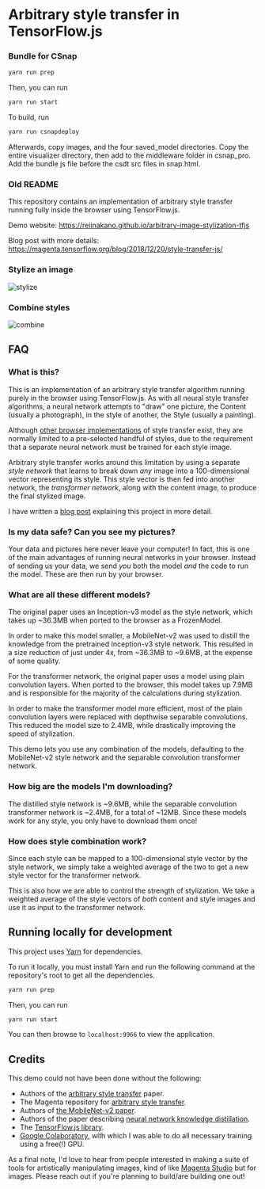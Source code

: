# Arbitrary style transfer in TensorFlow.js

### Bundle for CSnap

```bash
yarn run prep
```

Then, you can run

```bash
yarn run start
```

To build, run

```bash
yarn run csnapdeploy
```

Afterwards, copy images, and the four saved_model directories. Copy the entire visualizer directory, then
add to the middleware folder in csnap_pro. Add the bundle js file before the csdt src files in snap.html.

### Old README

This repository contains an implementation of arbitrary style transfer running fully
inside the browser using TensorFlow.js.

Demo website: https://reiinakano.github.io/arbitrary-image-stylization-tfjs

Blog post with more details: https://magenta.tensorflow.org/blog/2018/12/20/style-transfer-js/

### Stylize an image

![stylize](readme_img/stylize.jpg)

### Combine styles

![combine](readme_img/combine.jpg)

## FAQ

### What is this?

This is an implementation of an arbitrary style transfer algorithm
running purely in the browser using TensorFlow.js. As with all neural
style transfer algorithms, a neural network attempts to "draw" one
picture, the Content (usually a photograph), in the style of another,
the Style (usually a painting).

Although [other browser implementations](https://github.com/reiinakano/fast-style-transfer-deeplearnjs)
of style transfer exist,
they are normally limited to a pre-selected handful of styles, due to
the requirement that a separate neural network must be trained for each
style image.

Arbitrary style transfer works around this limitation by using a
separate _style network_ that learns to break down _any_ image into
a 100-dimensional vector representing its style. This style vector is
then fed into another network, the _transformer network_, along
with the content image, to produce the final stylized image.

I have written a [blog post](https://magenta.tensorflow.org/blog/2018/12/20/style-transfer-js/)
explaining this project in more detail.

### Is my data safe? Can you see my pictures?

Your data and pictures here never leave your computer! In fact,
this is one of the main advantages of running neural networks
in your browser. Instead of sending us your data, we send _you_
both the model _and_ the code to run the model. These are then
run by your browser.

### What are all these different models?

The original paper uses an Inception-v3 model
as the style network, which takes up ~36.3MB
when ported to the browser as a FrozenModel.

In order to make this model smaller, a MobileNet-v2 was
used to distill the knowledge from the pretrained Inception-v3
style network. This resulted in a size reduction of just under 4x,
from ~36.3MB to ~9.6MB, at the expense of some quality.

For the transformer network, the original paper uses
a model using plain convolution layers. When ported to
the browser, this model takes up 7.9MB and is responsible
for the majority of the calculations during stylization.

In order to make the transformer model more efficient, most of the
plain convolution layers were replaced with depthwise separable
convolutions. This reduced the model size to 2.4MB, while
drastically improving the speed of stylization.

This demo lets you use any combination of the models, defaulting
to the MobileNet-v2 style network and the separable convolution
transformer network.

### How big are the models I'm downloading?

The distilled style network is ~9.6MB, while the separable convolution
transformer network is ~2.4MB, for a total of ~12MB.
Since these models work for any style, you only
have to download them once!

### How does style combination work?

Since each style can be mapped to a 100-dimensional
style vector by the style network,
we simply take a weighted average of the two to get
a new style vector for the transformer network.

This is also how we are able to control the strength
of stylization. We take a weighted average of the style
vectors of _both_ content and style images and use
it as input to the transformer network.

## Running locally for development

This project uses [Yarn](https://yarnpkg.com/en/) for dependencies.

To run it locally, you must install Yarn and run the following command at the repository's root to get all the dependencies.

```bash
yarn run prep
```

Then, you can run

```bash
yarn run start
```

You can then browse to `localhost:9966` to view the application.

## Credits

This demo could not have been done without the following:

- Authors of the [arbitrary style transfer](https://arxiv.org/abs/1705.06830) paper.
- The Magenta repository for [arbitrary style transfer](https://github.com/tensorflow/magenta/tree/master/magenta/models/arbitrary_image_stylization).
- Authors of [the MobileNet-v2 paper](https://arxiv.org/abs/1801.04381).
- Authors of the paper describing [neural network knowledge distillation](https://arxiv.org/abs/1503.02531).
- The [TensorFlow.js library](https://js.tensorflow.org).
- [Google Colaboratory](https://colab.research.google.com/), with which I was able
  to do all necessary training using a free(!) GPU.

As a final note, I'd love to hear from people interested
in making a suite of tools for artistically manipulating images, kind of like
[Magenta Studio](https://magenta.tensorflow.org/studio)
but for images. Please reach out if you're planning to build/are
building one out!
